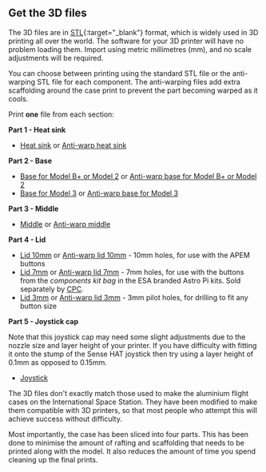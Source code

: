 ## Get the 3D files

The 3D files are in [STL](https://en.wikipedia.org/wiki/STL_%28file_format%29){:target="_blank"} format, which is widely used in 3D printing all over the world. The software for your 3D printer will have no problem loading them. Import using metric millimetres (mm), and no scale adjustments will be required.

You can choose between printing using the standard STL file or the anti-warping STL file for each component. The anti-warping files add extra scaffolding around the case print to prevent the part becoming warped as it cools.

Print **one** file from each section:

**Part 1 - Heat sink**

* [Heat sink](https://github.com/raspberrypilearning/astro-pi-flight-case/raw/master/data/3d-printed/STL/Astro_Pi_Heat_Sink.stl) or [Anti-warp heat sink](https://github.com/raspberrypilearning/astro-pi-flight-case/raw/master/data/3d-printed/STL/anti-warping/Astro_Pi_Heat_Sink_warp.stl)


**Part 2 - Base**

* [Base for Model B+ or Model 2](https://github.com/raspberrypilearning/astro-pi-flight-case/raw/master/data/3d-printed/STL/Astro_Pi_Base_Pi1_or_2.stl) or [Anti-warp base for Model B+ or Model 2](https://github.com/raspberrypilearning/astro-pi-flight-case/raw/master/data/3d-printed/STL/anti-warping/Astro_Pi_Base_Pi1_or_2_warp.stl)
* [Base for Model 3](https://github.com/raspberrypilearning/astro-pi-flight-case/raw/master/data/3d-printed/STL/Astro_Pi_Base_Pi3.stl) or [Anti-warp base for Model 3](https://github.com/raspberrypilearning/astro-pi-flight-case/raw/master/data/3d-printed/STL/anti-warping/Astro_Pi_Base_Pi3_warp.stl)

**Part 3 - Middle**

* [Middle](https://github.com/raspberrypilearning/astro-pi-flight-case/raw/master/data/3d-printed/STL/Astro_Pi_Middle.stl) or [Anti-warp middle](https://github.com/raspberrypilearning/astro-pi-flight-case/raw/master/data/3d-printed/STL/anti-warping/Astro_Pi_Middle_warp.stl)

**Part 4 - Lid**

* [Lid 10mm](https://github.com/raspberrypilearning/astro-pi-flight-case/raw/master/data/3d-printed/STL/Astro_Pi_Lid_10mm_Buttons.stl) or [Anti-warp lid 10mm](https://github.com/raspberrypilearning/astro-pi-flight-case/raw/master/data/3d-printed/STL/anti-warping/Astro_Pi_Lid_10mm_Buttons_warp.stl) - 10mm holes, for use with the APEM buttons
* [Lid 7mm](https://github.com/raspberrypilearning/astro-pi-flight-case/raw/master/data/3d-printed/STL/Astro_Pi_Lid_7mm_Buttons.stl) or [Anti-warp lid 7mm](https://github.com/raspberrypilearning/astro-pi-flight-case/raw/master/data/3d-printed/STL/anti-warping/Astro_Pi_Lid_7mm_Buttons_warp.stl) - 7mm holes, for use with the buttons from the *components kit bag* in the ESA branded Astro Pi kits. Sold separately by [CPC](http://cpc.farnell.com/ucreate/uc-apk-comp1/astro-pi-component-kit-budget/dp/SC14158).
* [Lid 3mm](https://github.com/raspberrypilearning/astro-pi-flight-case/raw/master/data/3d-printed/STL/Astro_Pi_Lid_3mm_Pilot_Holes.stl) or [Anti-warp lid 3mm](https://github.com/raspberrypilearning/astro-pi-flight-case/raw/master/data/3d-printed/STL/anti-warping/Astro_Pi_Lid_3mm_Pilot_Holes_warp.stl) - 3mm pilot holes, for drilling to fit any button size

**Part 5 - Joystick cap**

Note that this joystick cap may need some slight adjustments due to the nozzle size and layer height of your printer. If you have difficulty with fitting it onto the stump of the Sense HAT joystick then try using a layer height of 0.1mm as opposed to 0.15mm.

* [Joystick](https://github.com/raspberrypilearning/astro-pi-flight-case/raw/master/data/3d-printed/STL/Astro_Pi_Joystick.stl)

The 3D files don't exactly match those used to make the aluminium flight cases on the International Space Station. They have been modified to make them compatible with 3D printers, so that most people who attempt this will achieve success without difficulty.

Most importantly, the case has been sliced into four parts. This has been done to minimise the amount of rafting and scaffolding that needs to be printed along with the model. It also reduces the amount of time you spend cleaning up the final prints.
